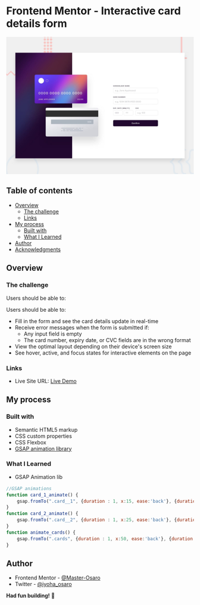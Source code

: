 # Frontend Mentor - Interactive card details form

![Design preview for the Interactive card details form coding challenge](./design/desktop-preview.jpg)

## Table of contents

- [Overview](#overview)
  - [The challenge](#the-challenge)
  - [Links](#links)
- [My process](#my-process)
  - [Built with](#built-with)
  - [What I Learned](#what-i-learned)
- [Author](#author)
- [Acknowledgments](#acknowledgments)


## Overview

### The challenge

Users should be able to:

Users should be able to:

- Fill in the form and see the card details update in real-time
- Receive error messages when the form is submitted if:
  - Any input field is empty
  - The card number, expiry date, or CVC fields are in the wrong format
- View the optimal layout depending on their device's screen size
- See hover, active, and focus states for interactive elements on the page



### Links

- Live Site URL: [Live Demo](https://interactive-card-form-o.netlify.app/)

## My process

### Built with

- Semantic HTML5 markup
- CSS custom properties
- CSS Flexbox
- [GSAP animation library](https://greensock.com/)

### What I Learned

- GSAP Animation lib
```js
//GSAP animations
function card_1_animate() {
    gsap.fromTo(".card__1", {duration : 1, x:15, ease:'back'}, {duration : 1, x:0, ease:'back'});
}
function card_2_animate() {
    gsap.fromTo(".card__2", {duration : 1, x:25, ease:'back'}, {duration : 1, x:0, ease:'back'});
}
function animate_cards() {
    gsap.fromTo(".cards", {duration : 1, x:50, ease:'back'}, {duration : 1, x:0, ease:'back'});
}

```




## Author
- Frontend Mentor - [@Master-Osaro](https://www.frontendmentor.io/profile/yourusername)
- Twitter - [@iyoha_osaro](https://www.twitter.com/yourusername)

**Had fun building!** 🚀
